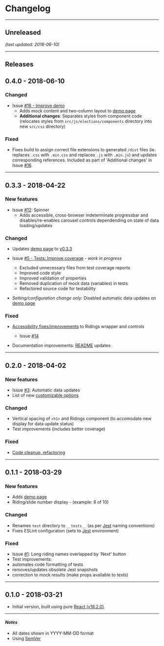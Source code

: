 # Changelog

- - -
## Unreleased
*(last updated: 2018-06-10)*

- - -
## Releases

## 0.4.0 - 2018-06-10

### Changed
* Issue [#16 - Improve demo](https://github.com/hfagerlund/elections-carousel-component/issues/16)
  * Adds mock content and two-column layout to [demo page](https://hfagerlund.github.io/elections-carousel-component/)
  * **Additional changes**: Separates styles from component code (relocates styles from `src/js/elections/components` directory into new `src/css` directory)

### Fixed
* Fixes build to assign correct file extensions to generated `/dist` files (ie. replaces `.css` with `.min.css` and replaces `.js` with `.min.js`) and updates corresponding references. Included as part of 'Additional changes' in Issue [#16](https://github.com/hfagerlund/elections-carousel-component/issues/16).

- - -
## 0.3.3 - 2018-04-22

### New features
* Issue [#12](https://github.com/hfagerlund/elections-carousel-component/issues/12): Spinner
  * Adds accessible, cross-browser indeterminate progressbar and disables/re-enables carousel controls dependending on state of data loading/updates

### Changed
* Updates [demo page](https://hfagerlund.github.io/elections-carousel-component/) to [v0.3.3](https://github.com/hfagerlund/elections-carousel-component/releases/tag/v0.3.3)

* Issue [#5 - Tests: Improve coverage](https://github.com/hfagerlund/elections-carousel-component/issues/5) - *work in progress*
  * Excluded unnecessary files from test coverage reports
  * Improved code style
  * Improved validation of properties
  * Removed duplication of mock data (variables) in tests
  * Refactored source code for testability
* *Setting/configuration change only:* Disabled automatic data updates on [demo page](https://hfagerlund.github.io/elections-carousel-component/)

### Fixed
* [Accessibility fixes/improvements](https://github.com/hfagerlund/elections-carousel-component/issues/12) to Ridings wrapper and controls
  * Issue [#14](https://github.com/hfagerlund/elections-carousel-component/issues/14)
  
* Documentation improvements: [README](https://github.com/hfagerlund/elections-carousel-component/blob/master/README.md) updates

- - -
## 0.2.0 - 2018-04-02

### New features
* Issue [#3](https://github.com/hfagerlund/elections-carousel-component/issues/3): Automatic data updates
* List of new [customizable options](https://github.com/hfagerlund/elections-carousel-component#customizable-options)

### Changed
* Vertical spacing of `<h1>` and Ridings component (to accomodate new display for data update status)
* Test improvements (includes better coverage)

### Fixed
* [Code cleanup, refactoring](https://github.com/hfagerlund/elections-carousel-component/blob/master/src/js/elections/components/App.jsx)

- - -
## 0.1.1 - 2018-03-29

### New features
* Adds [demo page](https://hfagerlund.github.io/elections-carousel-component/)
* Riding/slide number display - (example: 8 of 10)

### Changed
* Renames `test` directory to `__tests__` (as per [Jest](https://github.com/facebook/jest) naming conventions)
* Fixes ESLint configuration (sets to [Jest](https://github.com/facebook/jest) environment)

### Fixed
* Issue [#1](https://github.com/hfagerlund/elections-carousel-component/issues/1): Long riding names overlapped by 'Next' button
* Test improvements: 
 * automates code formatting of tests
 * removes/updates obsolete Jest snapshots
 * correction to mock results (make props available to tests)

- - -
## 0.1.0 - 2018-03-21 
* Initial version, built using pure [React (v16.2.0)](https://github.com/facebook/react).

- - -
#### *Notes* 
* All dates shown in YYYY-MM-DD format
* Using [SemVer](http://semver.org/)
